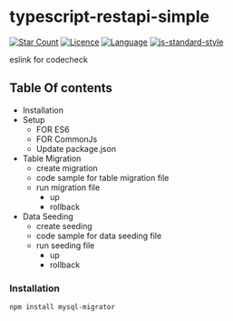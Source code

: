 <div id="top"></div> 

# typescript-restapi-simple

[![Star Count](https://img.shields.io/badge/dynamic/json?color=brightgreen&label=Star&query=stargazers_count&url=https%3A%2F%2Fapi.github.com%2Frepos%2Fhelloakn%2Fmysql-migrator)](https://github.com/helloakn/mysql-migrator) [![Licence](https://img.shields.io/badge/dynamic/json?color=informational&label=LICENCE&query=license.name&url=https%3A%2F%2Fapi.github.com%2Frepos%2Fhelloakn%2Fmysql-migrator)](https://github.com/helloakn/mysql-migrator) [![Language](https://img.shields.io/badge/dynamic/json?color=blueviolet&label=Language&query=language&url=https%3A%2F%2Fapi.github.com%2Frepos%2Fhelloakn%2Fmysql-migrator)](https://github.com/helloakn/mysql-migrator)
[![js-standard-style](https://img.shields.io/badge/code%20style-standard-brightgreen.svg?style=flat-square)](https://github.com/feross/standard)


eslink for codecheck

## Table Of contents
- Installation 
- Setup
  - FOR ES6
  - FOR CommonJs
  - Update package.json
- Table Migration
	- create migration 
	- code sample for table migration file
	- run migration file
		- up
		- rollback
- Data Seeding
	- create seeding 
	- code sample for data seeding file
	- run seeding file
		- up
		- rollback

### Installation
```shell
npm install mysql-migrator
```